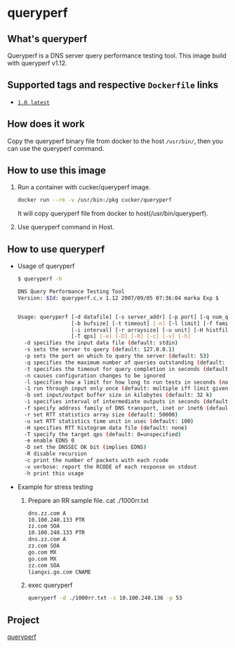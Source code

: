 # queryperf


## What's queryperf
Queryperf is a DNS server query performance testing tool.
This image build with queryperf v1.12.

## Supported tags and respective `Dockerfile` links
* [`1.0`, `latest`](https://github.com/cucker0/dockerfile/blob/main/queryperf/Dockerfile)

## How does it work
Copy the queryperf binary file from docker to the host `/usr/bin/`, then you can use the queryperf command.

## How to use this image
1. Run a container with cucker/queryperf image.
    ```bash
    docker run --rm -v /usr/bin:/pkg cucker/queryperf
    ```
    It will copy queryperf file from docker to host(/usr/bin/queryperf).

2. Use queryperf command in Host.

## How to use queryperf
* Usage of queryperf 
    ```bash
    $ queryperf -h

    DNS Query Performance Testing Tool
    Version: $Id: queryperf.c,v 1.12 2007/09/05 07:36:04 marka Exp $


    Usage: queryperf [-d datafile] [-s server_addr] [-p port] [-q num_queries]
                     [-b bufsize] [-t timeout] [-n] [-l limit] [-f family] [-1]
                     [-i interval] [-r arraysize] [-u unit] [-H histfile]
                     [-T qps] [-e] [-D] [-R] [-c] [-v] [-h]
      -d specifies the input data file (default: stdin)
      -s sets the server to query (default: 127.0.0.1)
      -p sets the port on which to query the server (default: 53)
      -q specifies the maximum number of queries outstanding (default: 20)
      -t specifies the timeout for query completion in seconds (default: 5)
      -n causes configuration changes to be ignored
      -l specifies how a limit for how long to run tests in seconds (no default)
      -1 run through input only once (default: multiple iff limit given)
      -b set input/output buffer size in kilobytes (default: 32 k)
      -i specifies interval of intermediate outputs in seconds (default: 0=none)
      -f specify address family of DNS transport, inet or inet6 (default: any)
      -r set RTT statistics array size (default: 50000)
      -u set RTT statistics time unit in usec (default: 100)
      -H specifies RTT histogram data file (default: none)
      -T specify the target qps (default: 0=unspecified)
      -e enable EDNS 0
      -D set the DNSSEC OK bit (implies EDNS)
      -R disable recursion
      -c print the number of packets with each rcode
      -v verbose: report the RCODE of each response on stdout
      -h print this usage
    ```

* Example for stress testing
    1. Prepare an RR sample file.
        cat ./1000rr.txt 
        ```bash
        dns.zz.com A
        10.100.240.133 PTR
        zz.com SOA
        10.100.240.133 PTR
        dns.zz.com A
        zz.com SOA
        go.com MX
        go.com MX
        zz.com SOA
        liangxi.go.com CNAME
        ```
    2. exec queryperf
        ```bash
        queryperf -d ./1000rr.txt -s 10.100.240.136 -p 53
        ```

## Project
[queryperf](https://github.com/cucker0/dockerfile/blob/main/queryperf)